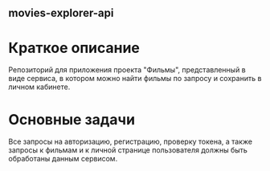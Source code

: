 ## movies-explorer-api

# Краткое описание

Репозиторий для приложения проекта "Фильмы",
представленный в виде сервиса, в котором можно найти фильмы по запросу и сохранить в личном кабинете.

# Основные задачи

Все запросы на авторизацию, регистрацию, проверку токена, а также
запросы к фильмам и к личной странице пользователя должны быть обработаны данным сервисом.
